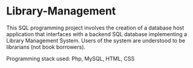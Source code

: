 # Library-Management

This SQL programming project involves the creation of a database host application that interfaces with a backend SQL database implementing a Library Management System. Users of the system are understood to be librarians (not book borrowers). 

Programming stack used: Php, MySQL, HTML, CSS

